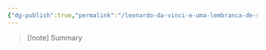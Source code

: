 ```yaml
---
{"dg-publish":true,"permalink":"/leonardo-da-vinci-e-uma-lembranca-de-sua-infancia/"}
---
```


> [!note] Summary